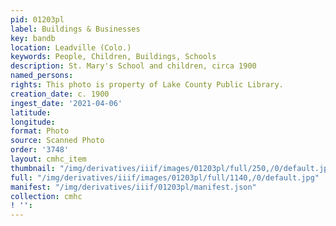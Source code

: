 ```yaml
---
pid: 01203pl
label: Buildings & Businesses
key: bandb
location: Leadville (Colo.)
keywords: People, Children, Buildings, Schools
description: St. Mary's School and children, circa 1900
named_persons: 
rights: This photo is property of Lake County Public Library.
creation_date: c. 1900
ingest_date: '2021-04-06'
latitude: 
longitude: 
format: Photo
source: Scanned Photo
order: '3748'
layout: cmhc_item
thumbnail: "/img/derivatives/iiif/images/01203pl/full/250,/0/default.jpg"
full: "/img/derivatives/iiif/images/01203pl/full/1140,/0/default.jpg"
manifest: "/img/derivatives/iiif/01203pl/manifest.json"
collection: cmhc
! '': 
---
```


